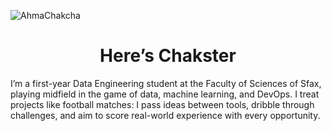 <p align="left"> <img src="https://komarev.com/ghpvc/?username=ahmadchakcha&label=Profile%20views&color=0e75b6&style=flat" alt="AhmaChakcha" /> </p>

<h1 align="center"> Here’s Chakster  </h1>

<p>I’m a first-year Data Engineering student at the Faculty of Sciences of Sfax, playing midfield in the game of data, machine learning, and DevOps. I treat projects like football matches: I pass ideas between tools, dribble through challenges, and aim to score real-world experience with every opportunity.</p>


